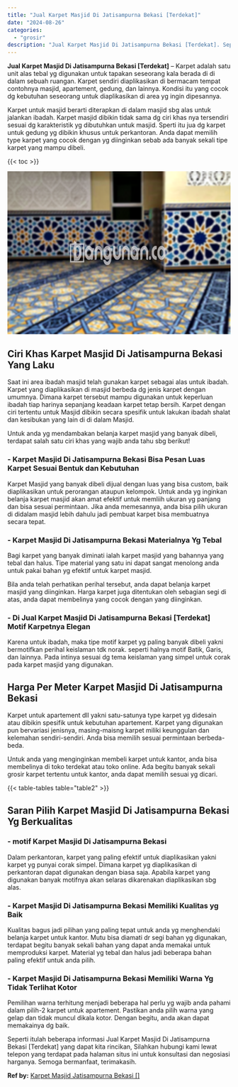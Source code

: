 ```yaml
---
title: "Jual Karpet Masjid Di Jatisampurna Bekasi [Terdekat]"
date: "2024-08-26"
categories: 
  - "grosir"
description: "Jual Karpet Masjid Di Jatisampurna Bekasi [Terdekat]. Seperti itulah beberapa informasi Jual Karpet Masjid Di Jatisampurna Bekasi [Terdekat] yang dapat kit..."
---
```


**Jual Karpet Masjid Di Jatisampurna Bekasi \[Terdekat\]** – Karpet adalah satu unit alas tebal yg digunakan untuk tapakan seseorang kala berada di di dalam sebuah ruangan. Karpet sendiri diaplikasikan di bermacam tempat contohnya masjid, apartement, gedung, dan lainnya. Kondisi itu yang cocok dg kebutuhan seseorang untuk diaplikasikan di area yg ingin dipesannya.

Karpet untuk masjid berarti diterapkan di dalam masjid sbg alas untuk jalankan ibadah. Karpet masjid dibikin tidak sama dg ciri khas nya tersendiri sesuai dg karakteristik yg dibutuhkan untuk masjid. Sperti itu jua dg karpet untuk gedung yg dibikin khusus untuk perkantoran. Anda dapat memilih type karpet yang cocok dengan yg diinginkan sebab ada banyak sekali tipe karpet yang mampu dibeli.

{{< toc >}}

![Jual Karpet Masjid Di Jatisampurna Bekasi [Terdekat]](/images/grosir-karpet-murah-44.png)

## Ciri Khas Karpet Masjid Di Jatisampurna Bekasi Yang Laku

Saat ini area ibadah masjid telah gunakan karpet sebagai alas untuk ibadah. Karpet yang diaplikasikan di masjid berbeda dg jenis karpet dengan umumnya. Dimana karpet tersebut mampu digunakan untuk keperluan ibadah tiap harinya sepanjang keadaan karpet tetap bersih. Karpet dengan ciri tertentu untuk Masjid dibikin secara spesifik untuk lakukan ibadah shalat dan kesibukan yang lain di di dalam Masjid.

Untuk anda yg mendambakan belanja karpet masjid yang banyak dibeli, terdapat salah satu ciri khas yang wajib anda tahu sbg berikut!

### \- Karpet Masjid Di Jatisampurna Bekasi Bisa Pesan Luas Karpet Sesuai Bentuk dan Kebutuhan

Karpet Masjid yang banyak dibeli dijual dengan luas yang bisa custom, baik diaplikasikan untuk perorangan ataupun kelompok. Untuk anda yg inginkan belanja karpet masjid akan amat efektif untuk memliih ukuran yg panjang dan bisa sesuai permintaan. Jika anda memesannya, anda bisa pilih ukuran di didalam masjid lebih dahulu jadi pembuat karpet bisa membuatnya secara tepat.

### \- Karpet Masjid Di Jatisampurna Bekasi Materialnya Yg Tebal

Bagi karpet yang banyak diminati ialah karpet masjid yang bahannya yang tebal dan halus. Tipe material yang satu ini dapat sangat menolong anda untuk pakai bahan yg efektif untuk karpet masjid.

Bila anda telah perhatikan perihal tersebut, anda dapat belanja karpet masjid yang diinginkan. Harga karpet juga ditentukan oleh sebagian segi di atas, anda dapat membelinya yang cocok dengan yang diinginkan.

### \- Di Jual Karpet Masjid Di Jatisampurna Bekasi \[Terdekat\] Motif Karpetnya Elegan

Karena untuk ibadah, maka tipe motif karpet yg paling banyak dibeli yakni bermotifkan perihal keislaman tdk norak. seperti halnya motif Batik, Garis, dan lainnya. Pada intinya sesuai dg tema keislaman yang simpel untuk corak pada karpet masjid yang digunakan.

## Harga Per Meter Karpet Masjid Di Jatisampurna Bekasi

Karpet untuk apartement dll yakni satu-satunya type karpet yg didesain atau dibikin spesifik untuk kebutuhan apartement. Karpet yang digunakan pun bervariasi jenisnya, masing-maisng karpet miliki keunggulan dan kelemahan sendiri-sendiri. Anda bisa memilih sesuai permintaan berbeda-beda.

Untuk anda yang menginginkan membeli karpet untuk kantor, anda bisa membelinya di toko terdekat atau toko online. Ada begitu banyak sekali grosir karpet tertentu untuk kantor, anda dapat memilih sesuai yg dicari.

{{< table-tables table="table2" >}}

## Saran Pilih Karpet Masjid Di Jatisampurna Bekasi Yg Berkualitas

### \- motif Karpet Masjid Di Jatisampurna Bekasi

Dalam perkantoran, karpet yang paling efektif untuk diaplikasikan yakni karpet yg punyai corak simpel. Dimana karpet yg diaplikasikan di perkantoran dapat digunakan dengan biasa saja. Apabila karpet yang digunakan banyak motifnya akan selaras dikarenakan diaplikasikan sbg alas.

### \- Karpet Masjid Di Jatisampurna Bekasi Memiliki Kualitas yg Baik

Kualitas bagus jadi pilihan yang paling tepat untuk anda yg menghendaki belanja karpet untuk kantor. Mutu bisa diamati dr segi bahan yg digunakan, terdapat begitu banyak sekali bahan yang dapat anda memakai untuk memproduksi karpet. Material yg tebal dan halus jadi beberapa bahan paling efektif untuk anda pilih.

### \- Karpet Masjid Di Jatisampurna Bekasi Memiliki Warna Yg Tidak Terlihat Kotor

Pemilihan warna terhitung menjadi beberapa hal perlu yg wajib anda pahami dalam pilih-2 karpet untuk apartement. Pastikan anda pilih warna yang gelap dan tidak muncul dikala kotor. Dengan begitu, anda akan dapat memakainya dg baik.

Seperti itulah beberapa informasi Jual Karpet Masjid Di Jatisampurna Bekasi \[Terdekat\] yang dapat kita rincikan, Silahkan hubungi kami lewat telepon yang terdapat pada halaman situs ini untuk konsultasi dan negosiasi harganya. Semoga bermanfaat, terimakasih.

**Ref by:**  [Karpet Masjid Jatisampurna Bekasi []](https://id.wikipedia.org/wiki/Karpet)
